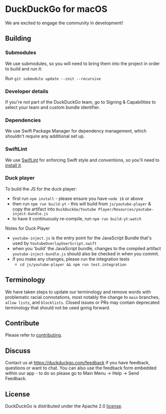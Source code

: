 # DuckDuckGo for macOS

We are excited to engage the community in development!


## Building

### Submodules
We use submodules, so you will need to bring them into the project in order to build and run it:

Run `git submodule update --init --recursive`

### Developer details
If you're not part of the DuckDuckGo team, go to Signing & Capabilities to select your team and custom bundle identifier.

### Dependencies
We use Swift Package Manager for dependency management, which shouldn't require any additional set up.

### SwiftLint
We use [SwifLint](https://github.com/realm/SwiftLint) for enforcing Swift style and conventions, so you'll need to [install it](https://github.com/realm/SwiftLint#installation).

### Duck player

To build the JS for the duck player:

- first run `npm install` - please ensure you have `node 16` or above
- then run `npm run build-yt` - this will build from `js/youtube-player` & copy the artifact into `DuckDuckGo/Youtube Player/Resources/youtube-inject-bundle.js`
- to have it continuously re-compile, run `npm run build-yt:watch`

Notes for Duck Player

- `youtube-inject.js` is the entry point for the JavaScript Bundle that's used by `YoutubeOverlayUserScript.swift`
- when you 'build' the JavaScript bundle, changes to the compiled artifact `youtube-inject-bundle.js` should also be checked in when you commit.
- if you make any changes, please run the integration tests
  - `cd js/youtube-player && npm run test.integration`

## Terminology

We have taken steps to update our terminology and remove words with problematic racial connotations, most notably the change to `main` branches, `allow lists`, and `blocklists`. Closed issues or PRs may contain deprecated terminology that should not be used going forward.

## Contribute

Please refer to [contributing](CONTRIBUTING.md).

## Discuss

Contact us at https://duckduckgo.com/feedback if you have feedback, questions or want to chat. You can also use the feedback form embedded within our app - to do so please go to Main Menu -> Help -> Send Feedback. 

## License
DuckDuckGo is distributed under the Apache 2.0 [license](https://github.com/duckduckgo/macos/blob/master/LICENSE.md).
